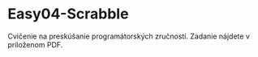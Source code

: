 # Easy04-Scrabble
Cvičenie na preskúšanie programátorských zručností. Zadanie nájdete v priloženom PDF.

